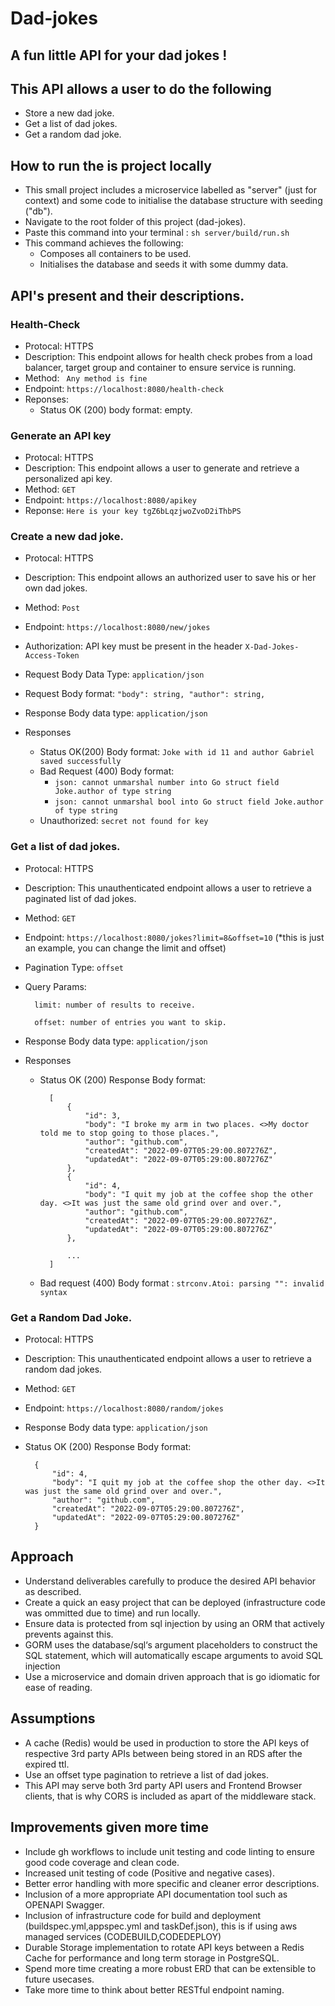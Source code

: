 # Dad-jokes

## A fun little API for your dad jokes !

## This API allows a user to do the following

- Store a new dad joke.
- Get a list of dad jokes.
- Get a random dad joke.

## How to run the is project locally 

- This small project includes a microservice labelled as "server" (just for context) and 
    some code to initialise the database structure with seeding ("db").
- Navigate to the root folder of this project (dad-jokes).
- Paste this command into your terminal : ```sh server/build/run.sh```
- This command achieves the following:
    - Composes all containers to be used.
    - Initialises the database and seeds it with some dummy data.

## API's present and their descriptions.

### Health-Check

- Protocal: HTTPS
- Description: This endpoint allows for health check probes from a load balancer, target group and container to ensure service is running.
- Method: `` Any method is fine``
- Endpoint: ``https://localhost:8080/health-check``
- Reponses:
    - Status OK (200) body format: empty.

### Generate an API key

- Protocal: HTTPS
- Description: This endpoint allows a user to generate and retrieve a personalized api key.
- Method: ``GET``
- Endpoint: ``https://localhost:8080/apikey``
- Reponse: ``Here is your key tgZ6bLqzjwoZvoD2iThbPS``

### Create a new dad joke.

- Protocal: HTTPS
- Description: This endpoint allows an authorized user to save his or her own dad jokes.
- Method: ``Post``
- Endpoint: ``https://localhost:8080/new/jokes``
- Authorization:   API key must be present in the header                                     ``X-Dad-Jokes-Access-Token``

- Request Body Data Type: ``application/json``
- Request Body format: 
    ``
        "body": string,
        "author": string,
    ``

- Response Body data type: ``application/json``
- Responses
    - Status OK(200) Body format: ``Joke with id 11 and author Gabriel saved successfully``
    - Bad Request (400) Body format: 
        - `` json: cannot unmarshal number into Go struct field Joke.author of type string ``
        - `` json: cannot unmarshal bool into Go struct field Joke.author of type string ``
    - Unauthorized: `` secret not found for key ``

### Get a list of dad jokes.

- Protocal: HTTPS
- Description: This unauthenticated endpoint allows a user to retrieve a paginated list 
            of dad jokes.
- Method: ``GET``
- Endpoint: ``https://localhost:8080/jokes?limit=8&offset=10`` (*this is just an example, you can change the limit and offset)
- Pagination Type: ``offset``
- Query Params: 


        limit: number of results to receive.

        offset: number of entries you want to skip.


- Response Body data type: ``application/json``
- Responses
    - Status OK (200) Response Body format: 


            [
                {
                    "id": 3,
                    "body": "I broke my arm in two places. <>My doctor told me to stop going to those places.",
                    "author": "github.com",
                    "createdAt": "2022-09-07T05:29:00.807276Z",
                    "updatedAt": "2022-09-07T05:29:00.807276Z"
                },
                {
                    "id": 4,
                    "body": "I quit my job at the coffee shop the other day. <>It was just the same old grind over and over.",
                    "author": "github.com",
                    "createdAt": "2022-09-07T05:29:00.807276Z",
                    "updatedAt": "2022-09-07T05:29:00.807276Z"
                },

                ...
            ]
    - Bad request (400) Body format : ``strconv.Atoi: parsing "": invalid syntax``


### Get a Random Dad Joke.

- Protocal: HTTPS
- Description: This unauthenticated endpoint allows a user to retrieve a random dad jokes.
- Method: ``GET``
- Endpoint: ``https://localhost:8080/random/jokes``
- Response Body data type: ``application/json``
- Status OK (200) Response Body format: 

        {
            "id": 4,
            "body": "I quit my job at the coffee shop the other day. <>It was just the same old grind over and over.",
            "author": "github.com",
            "createdAt": "2022-09-07T05:29:00.807276Z",
            "updatedAt": "2022-09-07T05:29:00.807276Z"
        }

## Approach

- Understand deliverables carefully to produce the desired API behavior as described.
- Create a quick an easy project that can be deployed (infrastructure code was ommitted due to time) and run locally.
- Ensure data is protected from sql injection by using an ORM that actively prevents against this.
- GORM uses the database/sql‘s argument placeholders to construct the SQL statement,
which will automatically escape arguments to avoid SQL injection
- Use a microservice and domain driven approach that is go idiomatic for ease of reading.

## Assumptions

- A cache (Redis) would be used in production to store the API keys of respective 3rd party APIs between being stored in an RDS after the expired ttl.
- Use an offset type pagination to retrieve a list of dad jokes.
- This API may serve both 3rd party API users and Frontend Browser clients, that is why CORS is included as apart of the middleware stack.


## Improvements given more time

- Include gh workflows to include unit testing and code linting to ensure good code coverage
and clean code.
- Increased unit testing of code (Positive and negative cases).
- Better error handling with more specific and cleaner error descriptions.
- Inclusion of a more appropriate API documentation tool such as  OPENAPI Swagger.
- Inclusion of infrastructure code for build and deployment (buildspec.yml,appspec.yml and taskDef.json), this is if using aws managed services (CODEBUILD,CODEDEPLOY)
- Durable Storage implementation to rotate API keys between a Redis Cache for performance and long term storage in PostgreSQL.
- Spend more time creating a more robust ERD that can be extensible to future usecases.
- Take more time to think about better RESTful endpoint naming.





